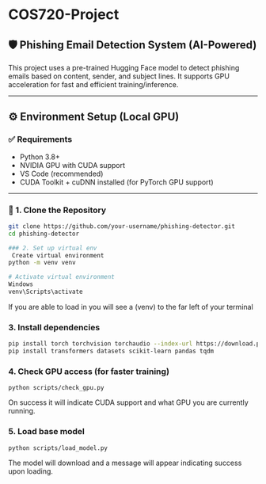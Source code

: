 # COS720-Project

## 🛡️ Phishing Email Detection System (AI-Powered)

This project uses a pre-trained Hugging Face model to detect phishing emails based on content, sender, and subject lines. It supports GPU acceleration for fast and efficient training/inference.

---

## ⚙️ Environment Setup (Local GPU)

### ✅ Requirements
- Python 3.8+
- NVIDIA GPU with CUDA support
- VS Code (recommended)
- CUDA Toolkit + cuDNN installed (for PyTorch GPU support)

---

### 🧰 1. Clone the Repository
```bash
git clone https://github.com/your-username/phishing-detector.git
cd phishing-detector

### 2. Set up virtual env
 Create virtual environment
python -m venv venv

# Activate virtual environment
Windows
venv\Scripts\activate
```

If you are able to load in you will see a (venv) to the far left of your terminal

### 3. Install dependencies
```bash
pip install torch torchvision torchaudio --index-url https://download.pytorch.org/whl/cu118
pip install transformers datasets scikit-learn pandas tqdm
```

### 4. Check GPU access (for faster training)
```
python scripts/check_gpu.py
```

On success it will indicate CUDA support and what GPU you are currently running.

### 5. Load base model
```
python scripts/load_model.py
```
The model will download and a message will appear indicating success upon loading.




